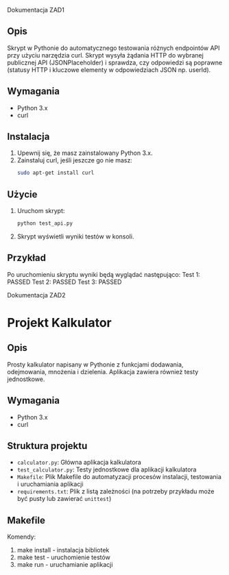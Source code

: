 Dokumentacja ZAD1

## Opis
Skrypt w Pythonie do automatycznego testowania różnych endpointów API przy użyciu narzędzia curl. Skrypt wysyła żądania HTTP do wybranej publicznej API (JSONPlaceholder) i sprawdza, czy odpowiedzi są poprawne (statusy HTTP i kluczowe elementy w odpowiedziach JSON np. userId).

## Wymagania
- Python 3.x
- curl

## Instalacja
1. Upewnij się, że masz zainstalowany Python 3.x.
2. Zainstaluj curl, jeśli jeszcze go nie masz:
    ```bash
    sudo apt-get install curl
    ```

## Użycie
1. Uruchom skrypt:
    ```bash
    python test_api.py
    ```
2. Skrypt wyświetli wyniki testów w konsoli.

## Przykład
Po uruchomieniu skryptu wyniki będą wyglądać następująco:
Test 1: PASSED
Test 2: PASSED
Test 3: PASSED

Dokumentacja ZAD2
# Projekt Kalkulator

## Opis
Prosty kalkulator napisany w Pythonie z funkcjami dodawania, odejmowania, mnożenia i dzielenia. Aplikacja zawiera również testy jednostkowe.

## Wymagania
- Python 3.x
- curl

## Struktura projektu
- `calculator.py`: Główna aplikacja kalkulatora
- `test_calculator.py`: Testy jednostkowe dla aplikacji kalkulatora
- `Makefile`: Plik Makefile do automatyzacji procesów instalacji, testowania i uruchamiania aplikacji
- `requirements.txt`: Plik z listą zależności (na potrzeby przykładu może być pusty lub zawierać `unittest`)

## Makefile
Komendy:
<ol>
    <li>make install - instalacja bibliotek</li>
    <li>make test - uruchomienie testów</li>
    <li>make run - uruchamianie aplikacji</li>
</ol>


